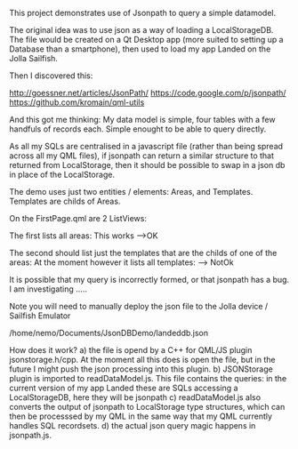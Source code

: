 This project demonstrates use of Jsonpath to query a simple datamodel.

The original idea was to use json as a way of loading a LocalStorageDB. The file would be created on a Qt Desktop app (more suited to setting up a Database than a smartphone), then used to load my app Landed on the Jolla Sailfish.

Then I discovered this:

http://goessner.net/articles/JsonPath/
https://code.google.com/p/jsonpath/
https://github.com/kromain/qml-utils

And this got me thinking: My data model is simple, four tables with a few handfuls of records each. Simple enought to be able to query directly.

As all my SQLs are centralised in a javascript file (rather than being spread across all my QML files), if jsonpath can return a similar structure to that returned from LocalStorage, then it should be possible to swap in a json db in place of the LocalStorage.

The demo uses just two entities / elements: Areas, and Templates. Templates are childs of Areas.

On the FirstPage.qml are 2 ListViews:

The first lists all areas: This works -->OK

The second should list just the templates that are the childs of one of the areas: At the moment however it lists all templates: --> NotOk

It is possible that my query is incorrectly formed, or that jsonpath has a bug. I am investigating .....

Note you will need to manually deploy the json file to the Jolla device / Sailfish Emulator

/home/nemo/Documents/JsonDBDemo/landeddb.json

How does it work?
a) the file is opend by a C++ for QML/JS plugin jsonstorage.h/cpp. At the moment all this does is open the file, but in the future I might push the json processing into this plugin.
b) JSONStorage plugin is imported to readDataModel.js. This file contains the queries: in the current version of my app Landed these are SQLs accessing a LocalStorageDB, here they will be jsonpath
c) readDataModel.js also converts the output of jsonpath to LocalStorage type structures, which can then be processsed by my QML in the same way that my QML currently handles SQL recordsets.
d) the actual json query magic happens in jsonpath.js.


